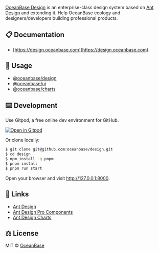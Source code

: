 [OceanBase Design](https://design.oceanbase.com) is an enterprise-class design system based on [Ant Design](https://ant.design) and extending it. Help OceanBase ecology and designers/developers building professional products.

## 📋 Documentation

- [https://design.oceanbase.com](https://design.oceanbase.com)

## 🔨 Usage

- [@oceanbase/design](https://design.oceanbase.com/docs/design-introduce)
- [@oceanbase/ui](https://design.oceanbase.com/docs/ui-introduce)
- [@oceanbase/charts](https://design.oceanbase.com/docs/charts-introduce)

## ⌨️ Development

Use Gitpod, a free online dev environment for GitHub.

[![Open in Gitpod](https://gitpod.io/button/open-in-gitpod.svg)](https://gitpod.io/#https://github.com/oceanbase/oceanbase-design)

Or clone locally:

```bash
$ git clone git@github.com:oceanbase/design.git
$ cd design
$ npm install -g pnpm
$ pnpm install
$ pnpm run start
```

Open your browser and visit http://127.0.0.1:8000.

## 🔗 Links

- [Ant Design](https://ant.design)
- [Ant Design Pro Components](https://procomponents.ant.design)
- [Ant Design Charts](https://charts.ant.design)

## ⚖️ License

MIT © [OceanBase](https://github.com/oceanbase)
